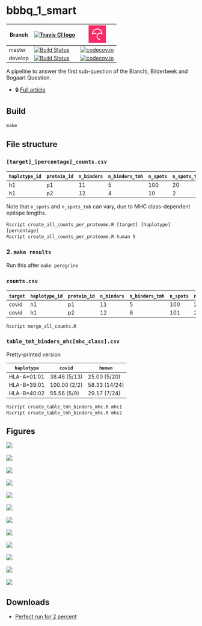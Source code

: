 # bbbq_1_smart

Branch |[![Travis CI logo](pics/TravisCI.png)](https://travis-ci.org)                                                                             |[![Codecov logo](pics/Codecov.png)](https://www.codecov.io)
-------|------------------------------------------------------------------------------------------------------------------------------------------|------------------------------------------------------------------------------------------------------------------------------------------------------------------------
master |[![Build Status](https://travis-ci.org/richelbilderbeek/bbbq_1_smart.svg?branch=master)](https://travis-ci.org/richelbilderbeek/bbbq_1_smart) |[![codecov.io](https://codecov.io/github/richelbilderbeek/bbbq_1_smart/coverage.svg?branch=master)](https://codecov.io/github/richelbilderbeek/bbbq_1_smart/branch/master)
develop|[![Build Status](https://travis-ci.org/richelbilderbeek/bbbq_1_smart.svg?branch=develop)](https://travis-ci.org/richelbilderbeek/bbbq_1_smart)|[![codecov.io](https://codecov.io/github/richelbilderbeek/bbbq_1_smart/coverage.svg?branch=develop)](https://codecov.io/github/richelbilderbeek/bbbq_1_smart/branch/develop)

A pipeline to answer the first sub-question of the 
Bianchi, Bilderbeek and Bogaart Question.

 * :lock: [Full article](https://github.com/richelbilderbeek/bbbq_article)

## Build

```
make
```

## File structure

### `[target]_[percentage]_counts.csv`

`haplotype_id`|`protein_id`|`n_binders`|`n_binders_tmh`|`n_spots`|`n_spots_tmh`
--------------|------------|-----------|---------------|---------|-------------
h1            |p1          |11         |5              |100      |20
h1            |p2          |12         |4              |10       |2

Note that `n_spots` and `n_spots_tmh` can vary, 
due to MHC class-dependent epitope lengths.

```
Rscript create_all_counts_per_proteome.R [target] [haplotype] [percentage]
Rscript create_all_counts_per_proteome.R human 5
```

### 2. `make results`

Run this after `make peregrine`

### `counts.csv`

`target`|`haplotype_id`|`protein_id`|`n_binders`|`n_binders_tmh`|`n_spots`|`n_spots_tmh`
--------|--------------|------------|-----------|---------------|---------|-------------
covid   |h1            |p1          |11         |5              |100      |20
covid   |h1            |p2          |12         |6              |101      |20


```
Rscript merge_all_counts.R
```

### `table_tmh_binders_mhc[mhc_class].csv`

Pretty-printed version

`haplotype`|`covid`      |`human`
-----------|-------------|-------------
HLA-A*01:01| 38.46 (5/13)| 25.00 (5/20)
HLA-B*39:01| 100.00 (2/2)|58.33 (14/24)
HLA-B*40:02|  55.56 (5/9)| 29.17 (7/24)

```
Rscript create_table_tmh_binders_mhc.R mhc1
Rscript create_table_tmh_binders_mhc.R mhc2
```

## Figures

![](fig_f_tmh_mhc1_grid.png)

![](fig_f_tmh_mhc1_grid_virus_only.png)

![](fig_f_tmh_mhc1_normalized.png)

![](fig_f_tmh_mhc1_normalized_virus_only.png)

![](fig_f_tmh_mhc1.png)

![](fig_f_tmh_mhc1_virus_only.png)

![](fig_f_tmh_mhc2_grid.png)

![](fig_f_tmh_mhc2_grid_virus_only.png)

![](fig_f_tmh_mhc2_normalized.png)

![](fig_f_tmh_mhc2_normalized_virus_only.png)

![](fig_f_tmh_mhc2.png)

![](fig_f_tmh_mhc2_virus_only.png)


## Downloads

 * [Perfect run for 2 percent](http://richelbilderbeek.nl/bbbq_1_smart_20201028.zip)
